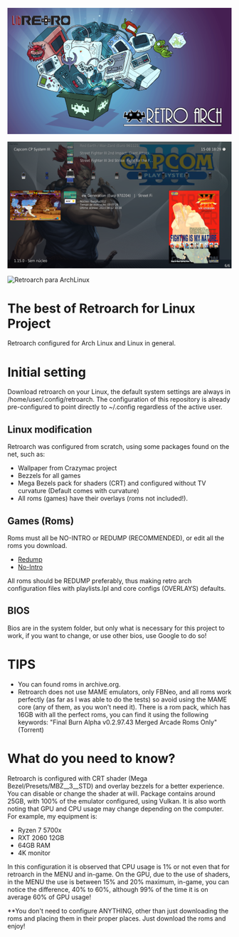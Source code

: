 ![Retroarch para ArchLinux](IMG/Retroarch.png)

![Retroarch para ArchLinux](IMG/01.png)

![Retroarch para ArchLinux](IMG/02.png)

# The best of Retroarch for Linux Project
Retroarch configured for Arch Linux and Linux in general.

# Initial setting
Download retroarch on your Linux, the default system settings are always in /home/user/.config/retroarch.
The configuration of this repository is already pre-configured to point directly to ~/.config regardless of the active user.

## Linux modification
Retroarch was configured from scratch, using some packages found on the net, such as:
- Wallpaper from Crazymac project
- Bezzels for all games
- Mega Bezels pack for shaders (CRT) and configured without TV curvature (Default comes with curvature)
- All roms (games) have their overlays (roms not included!).

## Games (Roms)
Roms must all be NO-INTRO or REDUMP (RECOMMENDED), or edit all the roms you download.

- [Redump](http://redump.org)
- [No-Intro](https://no-intro.org)

All roms should be REDUMP preferably, thus making retro arch configuration files with playlists.lpl and core configs (OVERLAYS) defaults.

## BIOS
Bios are in the system folder, but only what is necessary for this project to work, if you want to change, or use other bios, use Google to do so!

# TIPS
- You can found roms in archive.org.
- Retroarch does not use MAME emulators, only FBNeo, and all roms work perfectly (as far as I was able to do the tests) so avoid using the MAME core (any of them, as you won't need it). There is a rom pack, which has 16GB with all the perfect roms, you can find it using the following keywords: "Final Burn Alpha v0.2.97.43 Merged Arcade Roms Only" (Torrent)

# What do you need to know?
Retroarch is configured with CRT shader (Mega Bezel/Presets/MBZ__3__STD) and overlay bezzels for a better experience. You can disable or change the shader at will.
Package contains around 25GB, with 100% of the emulator configured, using Vulkan. It is also worth noting that GPU and CPU usage may change depending on the computer. For example, my equipment is:
- Ryzen 7 5700x
- RXT 2060 12GB
- 64GB RAM
- 4K monitor

In this configuration it is observed that CPU usage is 1% or not even that for retroarch in the MENU and in-game.
On the GPU, due to the use of shaders, in the MENU the use is between 15% and 20% maximum, in-game, you can notice the difference, 40% to 60%, although 99% of the time it is on average 60% of GPU usage!

**You don't need to configure ANYTHING, other than just downloading the roms and placing them in their proper places. Just download the roms and enjoy!
